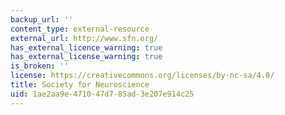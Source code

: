 ```yaml
---
backup_url: ''
content_type: external-resource
external_url: http://www.sfn.org/
has_external_licence_warning: true
has_external_license_warning: true
is_broken: ''
license: https://creativecommons.org/licenses/by-nc-sa/4.0/
title: Society for Neuroscience
uid: 1ae2aa9e-4710-47d7-85ad-3e207e914c25
---
```

